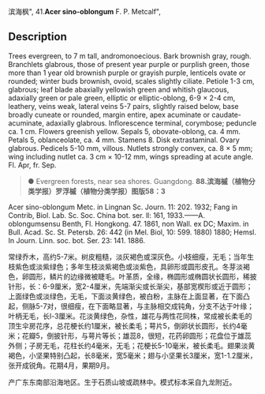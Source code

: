 滨海枫",
41.**Acer sino-oblongum** F. P. Metcalf",

## Description
Trees evergreen, to 7 m tall, andromonoecious. Bark brownish gray, rough. Branchlets glabrous, those of present year purple or purplish green, those more than 1 year old brownish purple or grayish purple, lenticels ovate or rounded; winter buds brownish, ovoid, scales slightly ciliate. Petiole 1-3 cm, glabrous; leaf blade abaxially yellowish green and whitish glaucous, adaxially green or pale green, elliptic or elliptic-oblong, 6-9 × 2-4 cm, leathery, veins weak, lateral veins 5-7 pairs, slightly raised below, base broadly cuneate or rounded, margin entire, apex acuminate or caudate-acuminate, adaxially glabrous. Inflorescence terminal, corymbose; peduncle ca. 1 cm. Flowers greenish yellow. Sepals 5, obovate-oblong, ca. 4 mm. Petals 5, oblanceolate, ca. 4 mm. Stamens 8. Disk extrastaminal. Ovary glabrous. Pedicels 5-10 mm, villous. Nutlets strongly convex, ca. 8 × 5 mm; wing including nutlet ca. 3 cm × 10-12 mm, wings spreading at acute angle. Fl. Apr, fr. Sep.

> ●  Evergreen forests, near sea shores. Guangdong.
**88.滨海槭（植物分类学报）罗浮槭（植物分类学报）图版58：3**

Acer sino-oblongum Metc. in Lingnan Sc. Journ. 11: 202. 1932; Fang in Contrib, Biol. Lab. Sc. Soc. China bot. ser. ll: 161, 1933.——A. oblongumsensu Benth, Fl. Hongkong. 47. 1861, non Wall. ex DC; Maxim. in Bull. Acad. Sc. St. Petersb. 26: 442 (in Mel. Biol, 10: 599. 1880) 1880; Hemsl. In Journ. Linn. soc. bot. Ser. 23: 141. 1886.

常绿乔木，高约5-7米。树皮粗糙，淡灰褐色或深灰色。小枝细瘦，无毛；当年生枝紫色或淡紫绿色；多年生枝淡紫褐色或淡紫色，具卵形或圆形皮孔。冬芽淡褐色，卵圆形，鳞片的边缘微被睫毛。叶革质，全缘，椭圆形或椭圆状长圆形，稀披针形，长：6-9厘米，宽2-4厘米，先端渐尖或长渐尖，基部宽楔形或近于圆形；上面绿色或淡绿色，无毛，下面淡黄绿色，被白粉，主脉在上面显著，在下面凸起，侧脉5-7对，很细瘦，在下面略显著，与主脉相交成钝角，分支不达于叶缘；叶柄无毛，长l-3厘米。花淡黄绿色，杂性，雄花与两性花同株，常成被长柔毛的顶生伞房花序，总花梗长约1厘米，被长柔毛；萼片5，倒卵状长圆形，长约4毫米；花瓣5，倒披针形，与萼片等长；雄蕊8，很短，花药卵圆形；花盘位于雄蕊外侧；子房无毛，花柱长约4毫米，无毛；花梗长5-10毫米，被长柔毛。翅果淡黄褐色，小坚果特别凸起，长8毫米，宽5毫米；翅与小坚果长3厘米，宽1-1.2厘米，张开成锐角。花期4月，果期9月。

产广东东南部沿海地区。生于石质山坡或疏林中。模式标本采自九龙附近。
